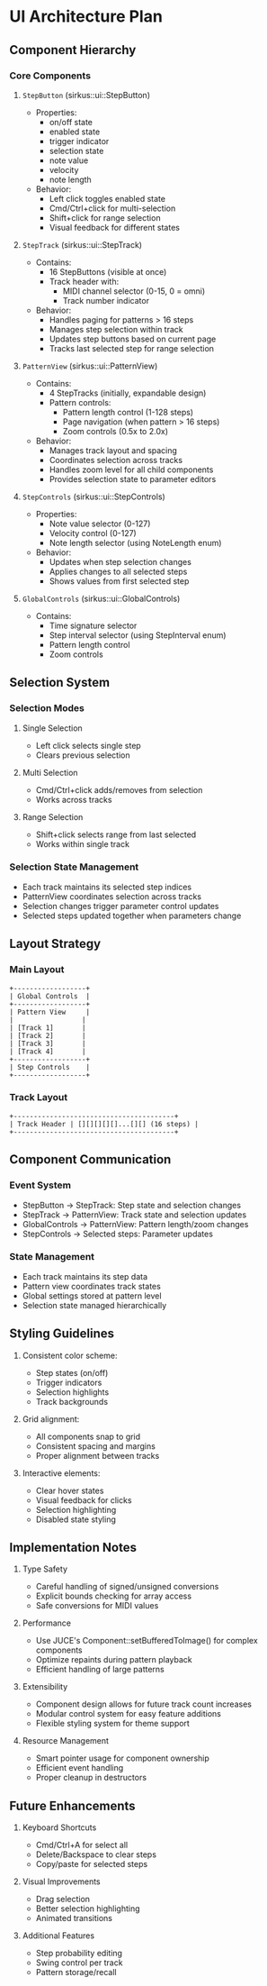 # UI Architecture Plan

## Component Hierarchy

### Core Components

1. `StepButton` (sirkus::ui::StepButton)
   - Properties:
     - on/off state
     - enabled state
     - trigger indicator
     - selection state
     - note value
     - velocity
     - note length
   - Behavior:
     - Left click toggles enabled state
     - Cmd/Ctrl+click for multi-selection
     - Shift+click for range selection
     - Visual feedback for different states

2. `StepTrack` (sirkus::ui::StepTrack)
   - Contains:
     - 16 StepButtons (visible at once)
     - Track header with:
       - MIDI channel selector (0-15, 0 = omni)
       - Track number indicator
   - Behavior:
     - Handles paging for patterns > 16 steps
     - Manages step selection within track
     - Updates step buttons based on current page
     - Tracks last selected step for range selection

3. `PatternView` (sirkus::ui::PatternView)
   - Contains:
     - 4 StepTracks (initially, expandable design)
     - Pattern controls:
       - Pattern length control (1-128 steps)
       - Page navigation (when pattern > 16 steps)
       - Zoom controls (0.5x to 2.0x)
   - Behavior:
     - Manages track layout and spacing
     - Coordinates selection across tracks
     - Handles zoom level for all child components
     - Provides selection state to parameter editors

4. `StepControls` (sirkus::ui::StepControls)
   - Properties:
     - Note value selector (0-127)
     - Velocity control (0-127)
     - Note length selector (using NoteLength enum)
   - Behavior:
     - Updates when step selection changes
     - Applies changes to all selected steps
     - Shows values from first selected step

5. `GlobalControls` (sirkus::ui::GlobalControls)
   - Contains:
     - Time signature selector
     - Step interval selector (using StepInterval enum)
     - Pattern length control
     - Zoom controls

## Selection System

### Selection Modes
1. Single Selection
   - Left click selects single step
   - Clears previous selection

2. Multi Selection
   - Cmd/Ctrl+click adds/removes from selection
   - Works across tracks

3. Range Selection
   - Shift+click selects range from last selected
   - Works within single track

### Selection State Management
- Each track maintains its selected step indices
- PatternView coordinates selection across tracks
- Selection changes trigger parameter control updates
- Selected steps updated together when parameters change

## Layout Strategy

### Main Layout
```
+------------------+
| Global Controls  |
+------------------+
| Pattern View     |
|                 |
| [Track 1]       |
| [Track 2]       |
| [Track 3]       |
| [Track 4]       |
+------------------+
| Step Controls    |
+------------------+
```

### Track Layout
```
+----------------------------------------+
| Track Header | [][][][][]...[][] (16 steps) |
+----------------------------------------+
```

## Component Communication

### Event System
- StepButton -> StepTrack: Step state and selection changes
- StepTrack -> PatternView: Track state and selection updates
- GlobalControls -> PatternView: Pattern length/zoom changes
- StepControls -> Selected steps: Parameter updates

### State Management
- Each track maintains its step data
- Pattern view coordinates track states
- Global settings stored at pattern level
- Selection state managed hierarchically

## Styling Guidelines

1. Consistent color scheme:
   - Step states (on/off)
   - Trigger indicators
   - Selection highlights
   - Track backgrounds

2. Grid alignment:
   - All components snap to grid
   - Consistent spacing and margins
   - Proper alignment between tracks

3. Interactive elements:
   - Clear hover states
   - Visual feedback for clicks
   - Selection highlighting
   - Disabled state styling

## Implementation Notes

1. Type Safety
   - Careful handling of signed/unsigned conversions
   - Explicit bounds checking for array access
   - Safe conversions for MIDI values

2. Performance
   - Use JUCE's Component::setBufferedToImage() for complex components
   - Optimize repaints during pattern playback
   - Efficient handling of large patterns

3. Extensibility
   - Component design allows for future track count increases
   - Modular control system for easy feature additions
   - Flexible styling system for theme support

4. Resource Management
   - Smart pointer usage for component ownership
   - Efficient event handling
   - Proper cleanup in destructors

## Future Enhancements
1. Keyboard Shortcuts
   - Cmd/Ctrl+A for select all
   - Delete/Backspace to clear steps
   - Copy/paste for selected steps

2. Visual Improvements
   - Drag selection
   - Better selection highlighting
   - Animated transitions

3. Additional Features
   - Step probability editing
   - Swing control per track
   - Pattern storage/recall